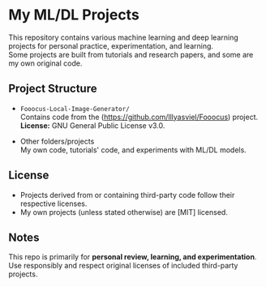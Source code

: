 # My ML/DL Projects

This repository contains various machine learning and deep learning projects for personal practice, experimentation, and learning.  
Some projects are built from tutorials and research papers, and some are my own original code.

## Project Structure

- `Fooocus-Local-Image-Generator/`  
  Contains code from the (https://github.com/lllyasviel/Fooocus) project.  
  **License:** GNU General Public License v3.0.  

- Other folders/projects  
  My own code, tutorials' code, and experiments with ML/DL models.

## License

- Projects derived from or containing third-party code follow their respective licenses.  
- My own projects (unless stated otherwise) are [MIT] licensed.  

## Notes

This repo is primarily for **personal review, learning, and experimentation**.  
Use responsibly and respect original licenses of included third-party projects.
